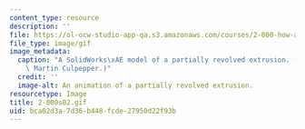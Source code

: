 ```yaml
---
content_type: resource
description: ''
file: https://ol-ocw-studio-app-qa.s3.amazonaws.com/courses/2-000-how-and-why-machines-work-spring-2002/bca02d3a7d36b448fcde27950d22f93b_2-000s02.gif
file_type: image/gif
image_metadata:
  caption: "A SolidWorks\xAE model of a partially revolved extrusion. (Image by Prof.\
    \ Martin Culpepper.)"
  credit: ''
  image-alt: An animation of a partially revolved extrusion.
resourcetype: Image
title: 2-000s02.gif
uid: bca02d3a-7d36-b448-fcde-27950d22f93b
---
```

